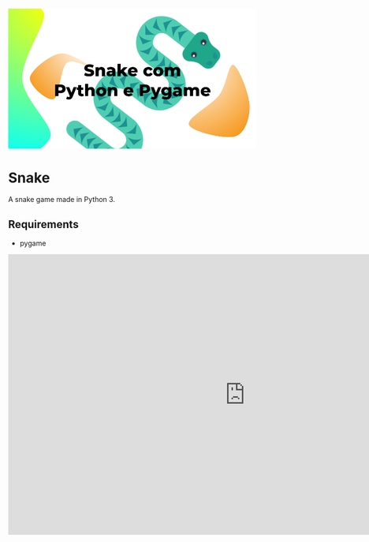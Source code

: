 ![Snake Banner](/banner.png)
# Snake

A snake game made in Python 3.

## Requirements
- pygame

<iframe src="https://docs.google.com/presentation/d/e/2PACX-1vQO_p1IcwV-96M7onp9S82rCWcpXqQslR84xXV_1ogssJSo51uNYFoDvpBlikuaGdg6BaAp3pmuy1WK/embed?start=false&loop=false&delayms=3000" frameborder="0" width="960" height="569" allowfullscreen="true" mozallowfullscreen="true" webkitallowfullscreen="true"></iframe>
